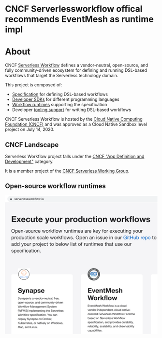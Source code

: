 # CNCF Serverlessworkflow offical recommends EventMesh as runtime impl

# About

CNCF [Serverless Workflow](https://serverlessworkflow.io/) defines a vendor-neutral, open-source, and fully community-driven ecosystem for defining and running DSL-based workflows that target the Serverless technology domain.

This project is composed of:

* [Specification](specification.md) for defining DSL-based workflows
* [Developer SDKs](#sdks) for different programming languages
* [Workflow runtimes](#runtimes) supporting the specification
* Developer [tooling support](#tooling) for writing DSL-based workflows

CNCF Serverless Workflow is hosted by the [Cloud Native Computing Foundation (CNCF)](https://www.cncf.io/) and was approved as a
Cloud Native Sandbox level project on July 14, 2020.

## CNCF Landscape

Serverless Workflow project falls under the [CNCF "App Definition and Development"](https://landscape.cncf.io/card-mode?category=app-definition-and-development&grouping=category) category.

It is a member project of the [CNCF Serverless Working Group](https://github.com/cncf/wg-serverless).

## Open-source workflow runtimes
<p align="center">
<a href="https://serverlessworkflow.io" target="_blank"><img src="../images/serverlessworkflow-official.png" width="700px" alt="Serverlessworkflow"/></a>
</p>
